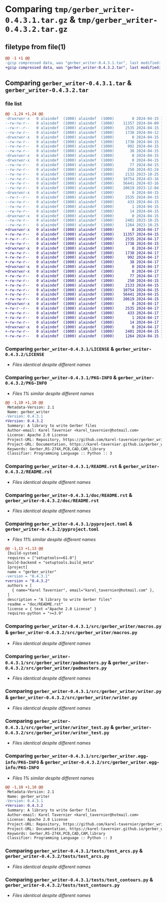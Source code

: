 # Comparing `tmp/gerber_writer-0.4.3.1.tar.gz` & `tmp/gerber_writer-0.4.3.2.tar.gz`

## filetype from file(1)

```diff
@@ -1 +1 @@
-gzip compressed data, was "gerber_writer-0.4.3.1.tar", last modified: Mon Apr 15 10:11:15 2024, max compression
+gzip compressed data, was "gerber_writer-0.4.3.2.tar", last modified: Wed Apr 17 19:37:54 2024, max compression
```

## Comparing `gerber_writer-0.4.3.1.tar` & `gerber_writer-0.4.3.2.tar`

### file list

```diff
@@ -1,24 +1,24 @@
-drwxrwxr-x   0 alaindef  (1000) alaindef  (1000)        0 2024-04-15 10:11:15.121472 gerber_writer-0.4.3.1/
--rw-rw-r--   0 alaindef  (1000) alaindef  (1000)    11357 2024-04-09 14:53:35.000000 gerber_writer-0.4.3.1/LICENSE
--rw-r--r--   0 alaindef  (1000) alaindef  (1000)     2535 2024-04-15 10:11:15.121472 gerber_writer-0.4.3.1/PKG-INFO
--rw-rw-r--   0 alaindef  (1000) alaindef  (1000)     1738 2024-04-12 18:24:55.000000 gerber_writer-0.4.3.1/README.rst
-drwxrwxr-x   0 alaindef  (1000) alaindef  (1000)        0 2024-04-15 10:11:15.117472 gerber_writer-0.4.3.1/doc/
--rw-rw-r--   0 alaindef  (1000) alaindef  (1000)     1738 2024-04-15 10:07:14.000000 gerber_writer-0.4.3.1/doc/README.rst
--rw-rw-r--   0 alaindef  (1000) alaindef  (1000)      992 2024-04-15 10:06:51.000000 gerber_writer-0.4.3.1/pyproject.toml
--rw-rw-r--   0 alaindef  (1000) alaindef  (1000)       38 2024-04-15 10:11:15.121472 gerber_writer-0.4.3.1/setup.cfg
-drwxrwxr-x   0 alaindef  (1000) alaindef  (1000)        0 2024-04-15 10:11:15.117472 gerber_writer-0.4.3.1/src/
-drwxrwxr-x   0 alaindef  (1000) alaindef  (1000)        0 2024-04-15 10:11:15.117472 gerber_writer-0.4.3.1/src/gerber_writer/
--rw-rw-r--   0 alaindef  (1000) alaindef  (1000)       77 2024-04-15 10:06:51.000000 gerber_writer-0.4.3.1/src/gerber_writer/__init__.py
--rw-rw-r--   0 alaindef  (1000) alaindef  (1000)      250 2024-03-24 15:01:36.000000 gerber_writer-0.4.3.1/src/gerber_writer/lutils.py
--rw-rw-r--   0 alaindef  (1000) alaindef  (1000)     2133 2023-10-25 19:00:28.000000 gerber_writer-0.4.3.1/src/gerber_writer/macros.py
--rw-rw-r--   0 alaindef  (1000) alaindef  (1000)    10754 2024-03-16 14:00:10.000000 gerber_writer-0.4.3.1/src/gerber_writer/padmasters.py
--rw-rw-r--   0 alaindef  (1000) alaindef  (1000)    56441 2024-03-16 14:00:10.000000 gerber_writer-0.4.3.1/src/gerber_writer/writer.py
--rw-rw-r--   0 alaindef  (1000) alaindef  (1000)    20619 2023-12-04 16:51:31.000000 gerber_writer-0.4.3.1/src/gerber_writer/writer_test.py
-drwxrwxr-x   0 alaindef  (1000) alaindef  (1000)        0 2024-04-15 10:11:15.121472 gerber_writer-0.4.3.1/src/gerber_writer.egg-info/
--rw-r--r--   0 alaindef  (1000) alaindef  (1000)     2535 2024-04-15 10:11:15.000000 gerber_writer-0.4.3.1/src/gerber_writer.egg-info/PKG-INFO
--rw-rw-r--   0 alaindef  (1000) alaindef  (1000)      433 2024-04-15 10:11:15.000000 gerber_writer-0.4.3.1/src/gerber_writer.egg-info/SOURCES.txt
--rw-rw-r--   0 alaindef  (1000) alaindef  (1000)        1 2024-04-15 10:11:15.000000 gerber_writer-0.4.3.1/src/gerber_writer.egg-info/dependency_links.txt
--rw-rw-r--   0 alaindef  (1000) alaindef  (1000)       14 2024-04-15 10:11:15.000000 gerber_writer-0.4.3.1/src/gerber_writer.egg-info/top_level.txt
-drwxrwxr-x   0 alaindef  (1000) alaindef  (1000)        0 2024-04-15 10:11:15.121472 gerber_writer-0.4.3.1/tests/
--rw-rw-r--   0 alaindef  (1000) alaindef  (1000)     2401 2023-10-25 19:00:28.000000 gerber_writer-0.4.3.1/tests/test_arcs.py
--rw-rw-r--   0 alaindef  (1000) alaindef  (1000)     1264 2023-10-25 19:00:28.000000 gerber_writer-0.4.3.1/tests/test_contours.py
+drwxrwxr-x   0 alaindef  (1000) alaindef  (1000)        0 2024-04-17 19:37:54.128702 gerber_writer-0.4.3.2/
+-rw-rw-r--   0 alaindef  (1000) alaindef  (1000)    11357 2024-04-15 19:15:42.000000 gerber_writer-0.4.3.2/LICENSE
+-rw-r--r--   0 alaindef  (1000) alaindef  (1000)     2535 2024-04-17 19:37:54.128702 gerber_writer-0.4.3.2/PKG-INFO
+-rw-rw-r--   0 alaindef  (1000) alaindef  (1000)     1738 2024-04-15 19:15:42.000000 gerber_writer-0.4.3.2/README.rst
+drwxrwxr-x   0 alaindef  (1000) alaindef  (1000)        0 2024-04-17 19:37:54.124702 gerber_writer-0.4.3.2/doc/
+-rw-rw-r--   0 alaindef  (1000) alaindef  (1000)     1738 2024-04-17 19:33:53.000000 gerber_writer-0.4.3.2/doc/README.rst
+-rw-rw-r--   0 alaindef  (1000) alaindef  (1000)      992 2024-04-17 19:32:42.000000 gerber_writer-0.4.3.2/pyproject.toml
+-rw-rw-r--   0 alaindef  (1000) alaindef  (1000)       38 2024-04-17 19:37:54.128702 gerber_writer-0.4.3.2/setup.cfg
+drwxrwxr-x   0 alaindef  (1000) alaindef  (1000)        0 2024-04-17 19:37:54.124702 gerber_writer-0.4.3.2/src/
+drwxrwxr-x   0 alaindef  (1000) alaindef  (1000)        0 2024-04-17 19:37:54.128702 gerber_writer-0.4.3.2/src/gerber_writer/
+-rw-rw-r--   0 alaindef  (1000) alaindef  (1000)       77 2024-04-17 19:33:17.000000 gerber_writer-0.4.3.2/src/gerber_writer/__init__.py
+-rw-rw-r--   0 alaindef  (1000) alaindef  (1000)      250 2024-04-15 19:15:42.000000 gerber_writer-0.4.3.2/src/gerber_writer/lutils.py
+-rw-rw-r--   0 alaindef  (1000) alaindef  (1000)     2133 2024-04-15 19:15:42.000000 gerber_writer-0.4.3.2/src/gerber_writer/macros.py
+-rw-rw-r--   0 alaindef  (1000) alaindef  (1000)    10754 2024-04-15 19:15:42.000000 gerber_writer-0.4.3.2/src/gerber_writer/padmasters.py
+-rw-rw-r--   0 alaindef  (1000) alaindef  (1000)    56441 2024-04-15 19:15:42.000000 gerber_writer-0.4.3.2/src/gerber_writer/writer.py
+-rw-rw-r--   0 alaindef  (1000) alaindef  (1000)    20619 2024-04-15 19:15:42.000000 gerber_writer-0.4.3.2/src/gerber_writer/writer_test.py
+drwxrwxr-x   0 alaindef  (1000) alaindef  (1000)        0 2024-04-17 19:37:54.128702 gerber_writer-0.4.3.2/src/gerber_writer.egg-info/
+-rw-r--r--   0 alaindef  (1000) alaindef  (1000)     2535 2024-04-17 19:37:54.000000 gerber_writer-0.4.3.2/src/gerber_writer.egg-info/PKG-INFO
+-rw-rw-r--   0 alaindef  (1000) alaindef  (1000)      433 2024-04-17 19:37:54.000000 gerber_writer-0.4.3.2/src/gerber_writer.egg-info/SOURCES.txt
+-rw-rw-r--   0 alaindef  (1000) alaindef  (1000)        1 2024-04-17 19:37:54.000000 gerber_writer-0.4.3.2/src/gerber_writer.egg-info/dependency_links.txt
+-rw-rw-r--   0 alaindef  (1000) alaindef  (1000)       14 2024-04-17 19:37:54.000000 gerber_writer-0.4.3.2/src/gerber_writer.egg-info/top_level.txt
+drwxrwxr-x   0 alaindef  (1000) alaindef  (1000)        0 2024-04-17 19:37:54.128702 gerber_writer-0.4.3.2/tests/
+-rw-rw-r--   0 alaindef  (1000) alaindef  (1000)     2401 2024-04-15 19:15:42.000000 gerber_writer-0.4.3.2/tests/test_arcs.py
+-rw-rw-r--   0 alaindef  (1000) alaindef  (1000)     1264 2024-04-15 19:15:42.000000 gerber_writer-0.4.3.2/tests/test_contours.py
```

### Comparing `gerber_writer-0.4.3.1/LICENSE` & `gerber_writer-0.4.3.2/LICENSE`

 * *Files identical despite different names*

### Comparing `gerber_writer-0.4.3.1/PKG-INFO` & `gerber_writer-0.4.3.2/PKG-INFO`

 * *Files 1% similar despite different names*

```diff
@@ -1,10 +1,10 @@
 Metadata-Version: 2.1
 Name: gerber_writer
-Version: 0.4.3.1
+Version: 0.4.3.2
 Summary: A library to write Gerber files
 Author-email: Karel Tavernier <karel_tavernier@hotmail.com>
 License: Apache 2.0 License
 Project-URL: Repository, https://github.com/karel-tavernier/gerber_writer
 Project-URL: Documentation, https://karel-tavernier.github.io/gerber_writer/html
 Keywords: Gerber,RS-274X,PCB,CAD,CAM,library
 Classifier: Programming Language :: Python :: 3
```

### Comparing `gerber_writer-0.4.3.1/README.rst` & `gerber_writer-0.4.3.2/README.rst`

 * *Files identical despite different names*

### Comparing `gerber_writer-0.4.3.1/doc/README.rst` & `gerber_writer-0.4.3.2/doc/README.rst`

 * *Files identical despite different names*

### Comparing `gerber_writer-0.4.3.1/pyproject.toml` & `gerber_writer-0.4.3.2/pyproject.toml`

 * *Files 11% similar despite different names*

```diff
@@ -1,13 +1,13 @@
 [build-system]
 requires = ["setuptools>=61.0"]
 build-backend = "setuptools.build_meta"
 [project]
 name = "gerber_writer"
-version = "0.4.3.1"
+version = "0.4.3.2"
 authors = [
   { name="Karel Tavernier", email="karel_tavernier@hotmail.com" },
 ]
 description = "A library to write Gerber files"
 readme = "doc/README.rst"
 license = { text ="Apache 2.0 License" }
 requires-python = ">=3.9"
```

### Comparing `gerber_writer-0.4.3.1/src/gerber_writer/macros.py` & `gerber_writer-0.4.3.2/src/gerber_writer/macros.py`

 * *Files identical despite different names*

### Comparing `gerber_writer-0.4.3.1/src/gerber_writer/padmasters.py` & `gerber_writer-0.4.3.2/src/gerber_writer/padmasters.py`

 * *Files identical despite different names*

### Comparing `gerber_writer-0.4.3.1/src/gerber_writer/writer.py` & `gerber_writer-0.4.3.2/src/gerber_writer/writer.py`

 * *Files identical despite different names*

### Comparing `gerber_writer-0.4.3.1/src/gerber_writer/writer_test.py` & `gerber_writer-0.4.3.2/src/gerber_writer/writer_test.py`

 * *Files identical despite different names*

### Comparing `gerber_writer-0.4.3.1/src/gerber_writer.egg-info/PKG-INFO` & `gerber_writer-0.4.3.2/src/gerber_writer.egg-info/PKG-INFO`

 * *Files 1% similar despite different names*

```diff
@@ -1,10 +1,10 @@
 Metadata-Version: 2.1
 Name: gerber_writer
-Version: 0.4.3.1
+Version: 0.4.3.2
 Summary: A library to write Gerber files
 Author-email: Karel Tavernier <karel_tavernier@hotmail.com>
 License: Apache 2.0 License
 Project-URL: Repository, https://github.com/karel-tavernier/gerber_writer
 Project-URL: Documentation, https://karel-tavernier.github.io/gerber_writer/html
 Keywords: Gerber,RS-274X,PCB,CAD,CAM,library
 Classifier: Programming Language :: Python :: 3
```

### Comparing `gerber_writer-0.4.3.1/tests/test_arcs.py` & `gerber_writer-0.4.3.2/tests/test_arcs.py`

 * *Files identical despite different names*

### Comparing `gerber_writer-0.4.3.1/tests/test_contours.py` & `gerber_writer-0.4.3.2/tests/test_contours.py`

 * *Files identical despite different names*

